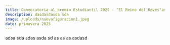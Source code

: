 ```yaml
---
title: Convocatoria al premio Estudiantil 2025 - "El Reino del Revés"asdasdaasdas
description: dasdasdasda sda
image: /uploads/nuevafiguracion1.jpeg
date: primavera 2025
---
```

 adsa sda sdas asda sd as as as asdasd
